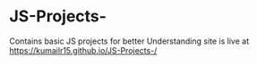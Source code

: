 # JS-Projects-
Contains basic JS projects for better Understanding
site is live at https://kumailr15.github.io/JS-Projects-/


